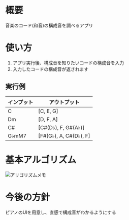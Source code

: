 
# 概要
音楽のコード(和音)の構成音を調べるアプリ

# 使い方
1. アプリ実行後、構成音を知りたいコードの構成音を入力
1. 入力したコードの構成音が返されます

## 実行例
<table>
  <thead>
    <tr>
      <th> インプット </th> <th> アウトプット </th>
    </tr>
  </thead>
  <tr>
    <td> C </td> <td>[C, E, G]</td>
  </tr>
  <tr>
    <td> Dm </td> <td>[D, F, A]</td>
  </tr>
  <tr>
    <td> C# </td> <td>[C#(D♭), F, G#(A♭)]</td>
  </tr>
  <tr>
    <td> G♭mM7 </td> <td>[F#(G♭), A, C#(D♭), F]</td>
  </tr>
</table>

# 基本アルゴリズム
![アリゴリズムメモ](https://i.gyazo.com/d8fac6ae6a35f1cdb32002a1157c6316.png)


# 今後の方針
ピアノのUIを用意し、直感で構成音がわかるようにする